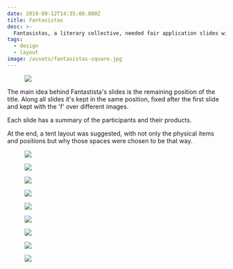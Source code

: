 ```yaml
---
date: 2019-09-12T14:35:00.000Z
title: Fantasistas
desc: >-
  Fantasistas, a literary collective, needed fair application slides with information about all projects and people involved
tags:
  - design
  - layout
image: /assets/fantasistas-square.jpg
---
```


<figure class="margin">

![](/assets/fantasistas1.jpg)

</figure>

The main idea behind Fantastista's slides is the remaining position of the title. Along all slides it's kept in the same position, fixed after the first slide and kept with the 'f' over different images.

Each slide has a summary of the participants and their products.

At the end, a tent layout was suggested, with not only the physical items and positions but why those spaces were chosen to be that way.

<figure>

![](/assets/fantasistas2.jpg)

![](/assets/fantasistas3.jpg)

![](/assets/fantasistas4.jpg)

![](/assets/fantasistas5.jpg)

![](/assets/fantasistas6.jpg)

![](/assets/fantasistas7.jpg)

![](/assets/fantasistas8.jpg)

![](/assets/fantasistas9.jpg)

![](/assets/fantasistas10.jpg)

</figure>